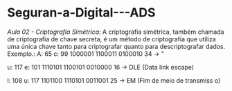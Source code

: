 # Seguran-a-Digital---ADS

*Aula 02 - Criptografia Simétrica:*
A criptografia simétrica, também chamada de criptografia de chave secreta, é um método de criptografia que utiliza uma única chave tanto para criptografar quanto para descriptografar dados.
Exemplo.: 
A: 65 c: 99
1000001
1100011
0100010
34 -> "

u: 117 e: 101 
1110101
1100101
0010000
16 -> DLE (Data link escape) 

l: 108 u: 117
1101100
1110101
0011001
25 -> EM (Fim de meio de transmiss o) 
